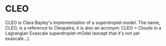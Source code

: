 # CLEO
CLEO is Clara Bayley's implementation of a superdroplet model. The name, CLEO, is a reference to Cleopatra, it is also an acronym: CLEO = Clouds in a Lagrangian Exascale superdroplet-mOdel (except that it's not yet exascale...).